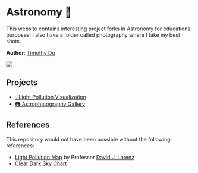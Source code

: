 # Astronomy 🌌
This website contains interesting project forks in Astronomy for educational purposes! I also have a folder called photography where I take my best shots.

**Author**: [Timothy Do](https://timothydo.me)

![](./media/astrointro.gif)

## Projects
- [💡Light Pollution Visualization](https://timothydo.me/astronomy/lightpollution)
- [📷 Astrophotography Gallery](https://timothydo.me/astronomy/photography)

## References
This repository would not have been possible without the following references:
- [Light Pollution Map](https://github.com/djlorenz/djlorenz.github.io/tree/master/astronomy/) by Professor [David J. Lorenz](https://djlorenz.github.io/)
- [Clear Dark Sky Chart](https://www.cleardarksky.com)